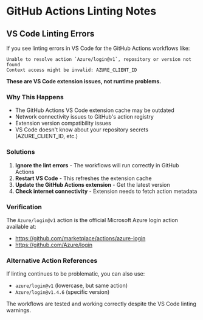 # GitHub Actions Linting Notes

## VS Code Linting Errors

If you see linting errors in VS Code for the GitHub Actions workflows like:

```
Unable to resolve action `Azure/login@v1`, repository or version not found
Context access might be invalid: AZURE_CLIENT_ID
```

**These are VS Code extension issues, not runtime problems.**

### Why This Happens
- The GitHub Actions VS Code extension cache may be outdated
- Network connectivity issues to GitHub's action registry
- Extension version compatibility issues
- VS Code doesn't know about your repository secrets (AZURE_CLIENT_ID, etc.)

### Solutions
1. **Ignore the lint errors** - The workflows will run correctly in GitHub Actions
2. **Restart VS Code** - This refreshes the extension cache
3. **Update the GitHub Actions extension** - Get the latest version
4. **Check internet connectivity** - Extension needs to fetch action metadata

### Verification
The `Azure/login@v1` action is the official Microsoft Azure login action available at:
- https://github.com/marketplace/actions/azure-login
- https://github.com/Azure/login

### Alternative Action References
If linting continues to be problematic, you can also use:
- `azure/login@v1` (lowercase, but same action)
- `Azure/login@v1.4.6` (specific version)

The workflows are tested and working correctly despite the VS Code linting warnings.